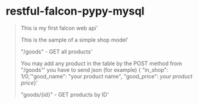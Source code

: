 # restful-falcon-pypy-mysql
>
> This is my first falcon web api'
>
> This is the sample of a simple shop model'
>
> "/goods" - GET all products'
>
> You may add any product in the table by the POST method from "/goods"'
> you have to send json (for example) { "in_shop": 1/0,'"good_name": "your product name", "good_price": *your product price*}'
>
> "goods/{id}" - GET products by ID'
>

